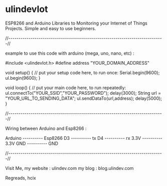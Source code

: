 # ulindevIot
ESP8266 and Arduino Libraries to Monitoring your Internet of Things Projects.
Simple and easy to use beginners.

//-----------------------------------------------------------------------------//

example to use this code with arduino (mega, uno, nano, etc) :

#include <ulindevIot.h>
#define address "YOUR_DOMAIN_ADDRESS"

void setup() {
  // put your setup code here, to run once:
  Serial.begin(9600);
  ul.begin(9600);
}

void loop() {
  // put your main code here, to run repeatedly:
  ul.connectTo("YOUR_SSID","YOUR_PASSWORD");
  delay(3000);
  String url = "YOUR_URL_TO_SENDING_DATA";
  ul.sendDataTo(url,address);
  delay(5000);
}

//-----------------------------------------------------------------------------//

Wiring between Arduino and Esp8266 :

Arduino ---------- Esp8266
   D3   ----------   tx
   D4   ----------   rx
 3.3V   ----------   3.3V
  GND   ----------   GND
  
//-----------------------------------------------------------------------------//

Visit Me,
my website : ulindev.com
my blog    : blog.ulindev.com

Regreads, hcix
